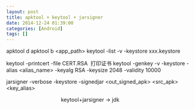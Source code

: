 ```yaml
---
layout: post
title: apktool + keytool + jarsigner
date: 2014-12-24 01:39:00
categories: [Android]
tags: []
---
```

apktool d <apk>
apktool b <app_path>
keytool -list -v -keystore xxx.keystore

keytool -printcert -file CERT.RSA  打印证书
keytool -genkey -v -keystore <keystore> -alias <alias_name> -keyalg RSA -keysize 2048 -validity 10000

jarsigner -verbose -keystore <keystore> -signedjar <out_signed_apk> <src_apk> <key_alias>


   
   
   
    
    
    
    
    
keytool+jarsigner -> jdk

    

    
   


